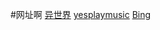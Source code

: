 #网址啊
[异世界](https://www.ysjdm.com)
[yesplaymusic](https://music.hexo.icu)
[Bing](https://cn.bing.com)
